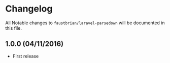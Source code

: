# Changelog

All Notable changes to `faustbrian/laravel-parsedown` will be documented in this file.

## 1.0.0 (04/11/2016)
- First release
